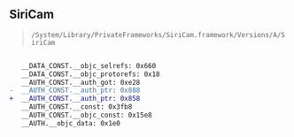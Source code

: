 ## SiriCam

> `/System/Library/PrivateFrameworks/SiriCam.framework/Versions/A/SiriCam`

```diff

   __DATA_CONST.__objc_selrefs: 0x660
   __DATA_CONST.__objc_protorefs: 0x18
   __AUTH_CONST.__auth_got: 0xe28
-  __AUTH_CONST.__auth_ptr: 0x888
+  __AUTH_CONST.__auth_ptr: 0x858
   __AUTH_CONST.__const: 0x3fb8
   __AUTH_CONST.__objc_const: 0x15e8
   __AUTH.__objc_data: 0x1e0

```
